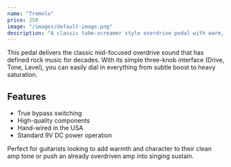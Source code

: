 ```yaml
---
name: "Tremolo"
price: 350
image: "/images/default-image.png"
description: "A classic tube-screamer style overdrive pedal with warm, natural saturation perfect for blues and rock tones."
---
```




This pedal delivers the classic mid-focused overdrive sound that has defined rock music for decades. With its simple three-knob interface (Drive, Tone, Level), you can easily dial in everything from subtle boost to heavy saturation.

## Features
- True bypass switching
- High-quality components
- Hand-wired in the USA
- Standard 9V DC power operation

Perfect for guitarists looking to add warmth and character to their clean amp tone or push an already overdriven amp into singing sustain.
